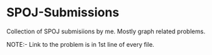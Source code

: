 # SPOJ-Submissions

Collection of SPOJ submisiions by me. Mostly graph related problems.

NOTE:- Link to the problem is in 1st line of every file.